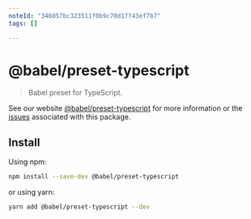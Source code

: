```yaml
---
noteId: "346057bc323511f0b9c70d17743ef7b7"
tags: []

---
```


# @babel/preset-typescript

> Babel preset for TypeScript.

See our website [@babel/preset-typescript](https://babeljs.io/docs/babel-preset-typescript) for more information or the [issues](https://github.com/babel/babel/issues?utf8=%E2%9C%93&q=is%3Aissue+label%3A%22area%3A%20typescript%22+is%3Aopen) associated with this package.

## Install

Using npm:

```sh
npm install --save-dev @babel/preset-typescript
```

or using yarn:

```sh
yarn add @babel/preset-typescript --dev
```
